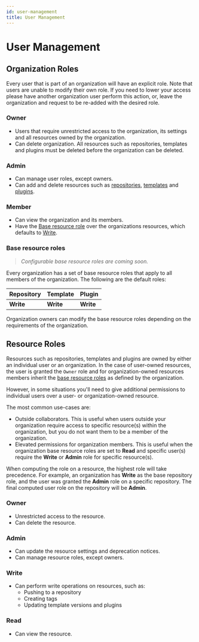 ```yaml
---
id: user-management
title: User Management
---
```


# User Management

## Organization Roles

Every user that is part of an organization will have an explicit role. Note that users are unable to modify their own role. If you need to lower your access please have another organization user perform this action, or, leave the organization and request to be re-added with the desired role.
	
### Owner

- Users that require unrestricted access to the organization, its settings and all resources owned by the organization. 
- Can delete organization. All resources such as repositories, templates and plugins must be deleted before the organization can be deleted.

### Admin

- Can manage user roles, except owners.
- Can add and delete resources such as [repositories](../bsr/overview.md#module), [templates](../bsr/remote-generation/concepts/#template) and [plugins](../bsr/remote-generation/concepts/#plugin).

### Member

- Can view the organization and its members.
- Have the [Base resource role](#base-resource-roles) over the organizations resources, which defaults to [Write](#write).

### Base resource roles

> *Configurable base resource roles are coming soon.*

Every organization has a set of base resource roles that apply to all members of the organization. The following are the default roles:

| Repository | Template | Plugin |
|:--|:--|:--|
| **Write**  | **Write** | **Write** |

Organization owners can modify the base resource roles depending on the requirements of the organization.

## Resource Roles

Resources such as repositories, templates and plugins are owned by either an individual user or an organization. In the case of user-owned resources, the user is granted the `Owner` role and for organization-owned resources members inherit the [base resource roles](#base-resource-roles) as defined by the organization.

However, in some situations you'll need to give additional permissions to individual users over a user- or organization-owned resource.

The most common use-cases are:

- Outside collaborators. This is useful when users outside your organization require access to specific resource(s) within the organization, but you do not want them to be a member of the organization.
- Elevated permissions for organization members. This is useful when the organization base resource roles are set to **Read** and specific user(s) require the **Write** or **Admin** role for specific resource(s). 

When computing the role on a resource, the highest role will take precedence. For example, an organization has **Write** as the base repository role, and the user was granted the **Admin** role on a specific repository. The final computed user role on the repository will be **Admin**.

### Owner

- Unrestricted access to the resource.
- Can delete the resource.

### Admin

- Can update the resource settings and deprecation notices.
- Can manage resource roles, except owners.

### Write

- Can perform write operations on resources, such as:
  -  Pushing to a repository 
  -  Creating tags
  -  Updating template versions and plugins

### Read

- Can view the resource.